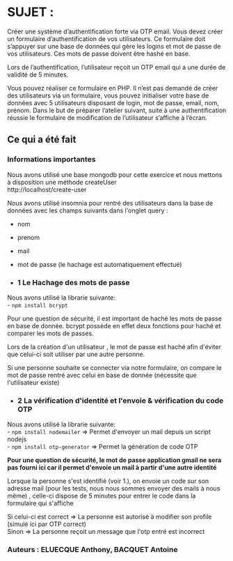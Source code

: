 # **SUJET :**
<p>
Créer une système d’authentification forte via OTP email.
Vous devez créer un formulaire d’authentification de vos utilisateurs.
Ce formulaire doit s’appuyer sur une base de données qui gère les logins et 
mot de passe de vos utilisateurs. Ces mots de passe doivent être hashé en 
base. 

Lors de l’authentification, l’utilisateur reçoit un OTP email qui a une durée 
de validité de 5 minutes.

Vous pouvez réaliser ce formulaire en PHP. Il n’est pas demandé de créer des 
utilisateurs via un formulaire, vous pouvez initialiser votre base de données 
avec 5 utilisateurs disposant de login, mot de passe, email, nom, prénom.
Dans le but de préparer l’atelier suivant, suite à une authentification réussie le formulaire de modification de l’utilisateur s’affiche à l’écran.
</p>


## **Ce qui a été fait**

 ### **Informations importantes**

Nous avons utilisé une base mongodb pour cette exercice et nous mettons à disposition une méthode createUser 
<br>http://localhost/create-user

Nous avons utilisé insomnia pour rentré des utilisateurs dans la base de données avec les champs suivants dans l'onglet query :

- nom
- prenom 
- mail
- mot de passe (le hachage est automatiquement effectué)

- ### **1 Le Hachage des mots de passe**

Nous avons utilisé la librarie suivante: 
<br> - ```npm install bcrypt```

<p>
Pour une question de sécurité, il est important de haché les mots de passe en base de donnée. bcrypt possède en effet deux fonctions pour haché et comparer les mots de passes.

Lors de la création d'un utilisateur , le mot de passe est haché afin d'éviter que celui-ci soit utiliser par une autre personne.

Si une personne souhaite se connecter via notre formulaire, on compare le mot de passe rentré avec celui en base de donnée (nécessite que l'utilisateur existe)
</p>


- ### **2 La vérification d'identité et l'envoie & vérification du code OTP**

Nous avons utilisé la librarie suivante: 
<br> - ```npm install nodemailer``` => Permet d'envoyer un mail depuis un script nodejs
<br> - ```npm install otp-generator``` => Permet la génération de code OTP

<p><strong>Pour une question de sécurité, le mot de passe application gmail ne sera pas fourni ici car il permet d'envoie un mail à partir d'une autre identité</strong></p>

<p>
Lorsque la personne s'est identifié (voir 1.), on envoie un code sur son adresse mail (pour les tests, nous nous sommes envoyer des mails à nous même) , celle-ci dispose de 5 minutes pour entrer le code dans la formulaire qui s'affiche

Si celui-ci est correct => La personne est autorisé à modifier son profile (simulé ici par OTP correct)
<br>
Sinon => La personne reçoit un message que l'otp entré est incorrect
</p>

### **Auteurs : ELUECQUE Anthony, BACQUET Antoine**


